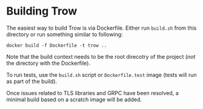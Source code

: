 Building Trow
=============

The easiest way to build Trow is via Dockerfile. Either run `build.sh` from this directory or run
something similar to following:

```
docker build -f Dockerfile -t trow ..
```

Note that the build context needs to be the root direcotry of the project (*not* the directory with
the Dockerfile).

To run tests, use the `build.sh` script or `Dockerfile.test` image (tests will run as part of the build).

Once issues related to TLS libraries and GRPC have been resolved, a minimal build based on a scratch
image will be added.
